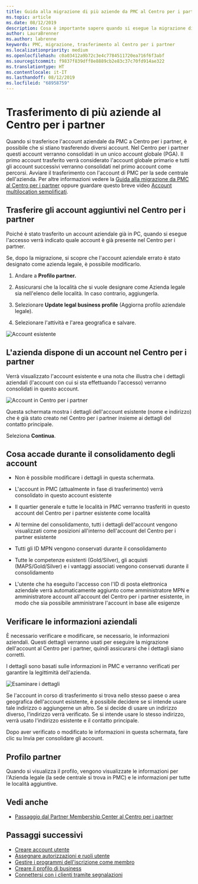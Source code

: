 ```yaml
---
title: Guida alla migrazione di più aziende da PMC al Centro per i partner | Centro per i partner
ms.topic: article
ms.date: 08/12/2019
description: Cosa è importante sapere quando si esegue la migrazione di più aziende da PMC al Centro per i partner
author: LauraBrenner
ms.author: labrenne
keywords: PMC, migrazione, trasferimento al Centro per i partner
ms.localizationpriority: medium
ms.openlocfilehash: c0a03412a9b72c3e4c7784511720ea716f6f3abf
ms.sourcegitcommit: f9837f839dff8e8889cb2e83c37c70fd914ae322
ms.translationtype: HT
ms.contentlocale: it-IT
ms.lasthandoff: 08/12/2019
ms.locfileid: "68958759"
---
```

# <a name="moving-your-multiple-companies-to-partner-center"></a>Trasferimento di più aziende al Centro per i partner

Quando si trasferisce l'account aziendale da PMC a Centro per i partner, è possibile che si stiano trasferendo diversi account. Nel Centro per i partner questi account verranno consolidati in un unico account globale (PGA). Il primo account trasferito verrà considerato l'account globale primario e tutti gli account successivi verranno consolidati nel primo account come percorsi. Avviare il trasferimento con l'account di PMC per la sede centrale dell'azienda. Per altre informazioni vedere la [Guida alla migrazione da PMC al Centro per i partner](guide-to-migration.md) oppure guardare questo breve video [Account multilocation semplificati](https://vimeo.com/290335248).

## <a name="move-your-additional-accounts-into-partner-center"></a>Trasferire gli account aggiuntivi nel Centro per i partner 

Poiché è stato trasferito un account aziendale già in PC, quando si esegue l'accesso verrà indicato quale account è già presente nel Centro per i partner. 


Se, dopo la migrazione, si scopre che l'account aziendale errato è stato designato come azienda legale, è possibile modificarlo.

1. Andare a **Profilo partner.**

2. Assicurarsi che la località che si vuole designare come Azienda legale sia nell'elenco delle località. In caso contrario, aggiungerla.

3. Selezionare **Update legal business profile** (Aggiorna profilo aziendale legale).

4. Selezionare l'attività e l'area geografica e salvare.

![Account esistente](images/migration/accountwithus.png)

## <a name="your-company-has-an-account-in-partner-center"></a>L'azienda dispone di un account nel Centro per i partner

Verrà visualizzato l'account esistente e una nota che illustra che i dettagli aziendali (l'account con cui si sta effettuando l'accesso) verranno consolidati in questo account.

![Account in Centro per i partner](images/migration/existingaccount2.png)

Questa schermata mostra i dettagli dell'account esistente (nome e indirizzo) che è già stato creato nel Centro per i partner insieme ai dettagli del contatto principale. 

Seleziona **Continua**.

## <a name="what-happens-during-consolidation-of-accounts"></a>Cosa accade durante il consolidamento degli account

- Non è possibile modificare i dettagli in questa schermata. 

- L'account in PMC (attualmente in fase di trasferimento) verrà consolidato in questo account esistente 

- Il quartier generale e tutte le località in PMC verranno trasferiti in questo account del Centro per i partner esistente come località

- Al termine del consolidamento, tutti i dettagli dell'account vengono visualizzati come posizioni all'interno dell'account del Centro per i partner esistente 

- Tutti gli ID MPN vengono conservati durante il consolidamento

- Tutte le competenze esistenti (Gold/Silver), gli acquisti (MAPS/Gold/Silver) e i vantaggi associati vengono conservati durante il consolidamento

- L'utente che ha eseguito l'accesso con l'ID di posta elettronica aziendale verrà automaticamente aggiunto come amministratore MPN e amministratore account all'account del Centro per i partner esistente, in modo che sia possibile amministrare l'account in base alle esigenze 


## <a name="review-your-company-information"></a>Verificare le informazioni aziendali

È necessario verificare e modificare, se necessario, le informazioni aziendali. Questi dettagli verranno usati per eseguire la migrazione dell'account al Centro per i partner, quindi assicurarsi che i dettagli siano corretti. 

I dettagli sono basati sulle informazioni in PMC e verranno verificati per garantire la legittimità dell'azienda. 

![Esaminare i dettagli](images/migration/review.png)

Se l'account in corso di trasferimento si trova nello stesso paese o area geografica dell'account esistente, è possibile decidere se si intende usare tale indirizzo o aggiungerne un altro. Se si decide di usare un indirizzo diverso, l'indirizzo verrà verificato. Se si intende usare lo stesso indirizzo, verrà usato l'indirizzo esistente e il contatto principale.

Dopo aver verificato o modificato le informazioni in questa schermata, fare clic su Invia per consolidare gli account.

## <a name="partner-profile"></a>Profilo partner

Quando si visualizza il profilo, vengono visualizzate le informazioni per l'Azienda legale (la sede centrale si trova in PMC) e le informazioni per tutte le località aggiuntive.

## <a name="see-also"></a>Vedi anche

- [Passaggio dal Partner Membership Center al Centro per i partner](move-pmc-pc-map.md)

## <a name="next-steps"></a>Passaggi successivi

- [Creare account utente ](create-user-accounts-and-set-permissions.md)
- [Assegnare autorizzazioni e ruoli utente](permissions-overview.md)
- [Gestire i programmi dell'iscrizione come membro](renew-mpn-offers.md)
- [Creare il profilo di business](create-a-marketing-profile.md)
- [Connettersi con i clienti tramite segnalazioni](responding-to-referrals.md)

